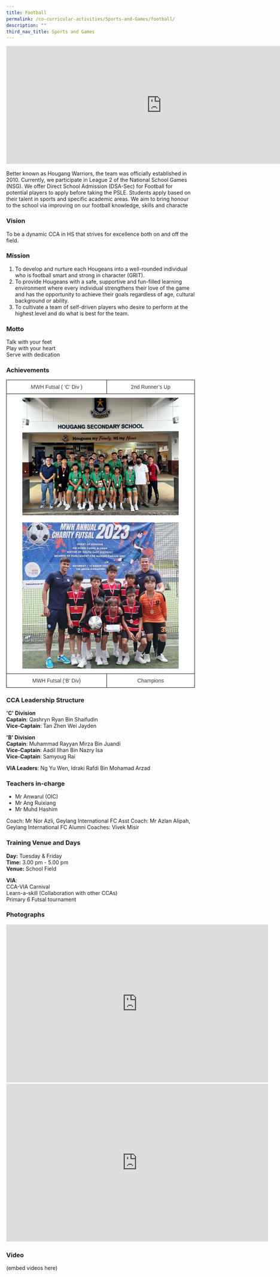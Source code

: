 ```yaml
---
title: Football
permalink: /co-curricular-activities/Sports-and-Games/football/
description: ""
third_nav_title: Sports and Games
---
```

<center><iframe width="830" height="315" src="https://www.youtube.com/embed/Feg_Ruz81YM" title="2022 Football Open House" frameborder="0" allow="accelerometer; autoplay; clipboard-write; encrypted-media; gyroscope; picture-in-picture" allowfullscreen=""></iframe></center>

Better known as Hougang Warriors, the team was officially established in 2010. Currently, we participate in League 2 of the National School Games (NSG). We offer Direct School Admission (DSA-Sec) for Football for potential players to apply before taking the PSLE. Students apply based on their talent in sports and specific academic areas. We aim to bring honour to the school via improving on our football knowledge, skills and characte  

### Vision

To be a dynamic CCA in HS that strives for excellence both on and off the field.

### Mission

1.	To develop and nurture each Hougeans into a well-rounded individual who is football smart and strong in character (GRIT).
2.	To provide Hougeans with a safe, supportive and fun-filled learning environment where every individual strengthens their love of the game and has the opportunity to achieve their goals regardless of age, cultural background or ability.
3.	To cultivate a team of self-driven players who desire to perform at the highest level and do what is best for the team.
  

### Motto
Talk with your feet  
Play with your heart  
Serve with dedication

### Achievements

<style type="text/css">
.tg  {border-collapse:collapse;border-spacing:0;margin:0px auto;}
.tg td{border-color:black;border-style:solid;border-width:1px;font-family:Arial, sans-serif;font-size:14px;
  overflow:hidden;padding:10px 5px;word-break:normal;}
.tg th{border-color:black;border-style:solid;border-width:1px;font-family:Arial, sans-serif;font-size:14px;
  font-weight:normal;overflow:hidden;padding:10px 5px;word-break:normal;}
.tg .tg-2rp9{background-color:#FFF;color:#333;text-align:center;vertical-align:middle}
</style>
<table class="tg">
<tbody>
  <tr>
    <td class="tg-2rp9">MWH Futsal ( ‘C’ Div )</td>
    <td class="tg-2rp9">2nd Runner’s Up</td>
  </tr>
  <tr>
    <td class="tg-2rp9" colspan="2"><img src="/images/Football/football (21).jpg" style="width:85%"><br><br><img src="/images/Football/football (22).jpg" style="width:85%"></td>
  </tr>
  <tr>
    <td class="tg-2rp9">MWH Futsal (‘B’ Div)</td>
    <td class="tg-2rp9">Champions</td>
  </tr>
</tbody>
</table>



### CCA Leadership Structure

**'C' Division**   
**Captain**: Qashryn Ryan Bin Shaifudin  
**Vice-Captain**: Tan Zhen Wei Jayden   


**'B' Division**  
**Captain**: Muhammad Rayyan Mirza Bin Juandi  
**Vice-Captain**: Aadil Ilhan Bin Nazry Isa   
**Vice-Captain**: Samyoug Rai 

**VIA Leaders**: Ng Yu Wen, Idraki Rafdi Bin Mohamad Arzad 

### Teachers in-charge

*   Mr Anwarul (OIC)     
*   Mr Ang Ruixiang
*   Mr Muhd Hashim

Coach: Mr Nor Azli, Geylang International FC 
Asst Coach: Mr Azlan Alipah, Geylang International FC
Alumni Coaches: Vivek Misir


### Training Venue and Days

**Day:**&nbsp;Tuesday &amp; Friday   
**Time:**&nbsp;3.00 pm - 5.00 pm   
**Venue:**&nbsp;School Field


**VIA**:    
CCA-VIA Carnival  
Learn-a-skill (Collaboration with other CCAs)  
Primary 6 Futsal tournament


### Photographs

<center><iframe src="https://docs.google.com/presentation/d/e/2PACX-1vRApeejkWyG8X4urzpSgGqG9FKm0N6LGGSByVH6CO2ExS-8DDcUXDo6GZX-FRCkJvS3NcSFofvnxdwN/embed?start=false&amp;loop=false&amp;delayms=3000" frameborder="0" width="700" height="422" allowfullscreen="true"></iframe></center>


<center><iframe allowfullscreen="true" height="422" width="700" frameborder="0" src="https://docs.google.com/presentation/d/e/2PACX-1vQpSjY_js41e7_R1INsG59dLEcFpD1FRqFN-3wfTS0C0bg2WtUwDLm2bYh5I4BeV8yOVsOUfffUXLoE/embed?start=false&amp;loop=false&amp;delayms=3000"></iframe></center>


### Video

(embed videos here)
